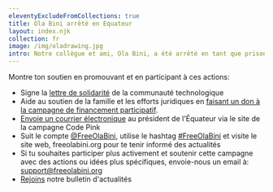 ```yaml
---
eleventyExcludeFromCollections: true
title: Ola Bini arrêté en Equateur
layout: index.njk
collection: fr
image: /img/oladrawing.jpg
intro: Notre collègue et ami, Ola Bini, a été arrêté en tant que prisonnier politique par le gouvernement équatorien et a besoin de votre aide.
---
```


Montre ton soutien en promouvant et en participant à ces actions:

- Signe la [lettre de solidarité] de la communauté technologique
- Aide au soutien de la famille et les efforts juridiques en [faisant un don à la campagne de financement participatif][donate].
- [Envoie un courrier électronique] au président de l'Équateur via le site de la campagne Code Pink
- Suit le compte [@FreeOlaBini], utilise le hashtag [#FreeOlaBini] et visite le site web, freeolabini.org  pour te tenir informé des actualités
- Si tu souhaites participer plus activement et soutenir cette campagne avec des actions ou idées plus spécifiques, envoie-nous un email à: [support@freeolabini.org]
- [Rejoins] notre bulletin d'actualités

[lettre de solidarité]: /fr/statement/
[donate]: https://www.gofundme.com/freeolabini
[Envoie un courrier électronique]: https://www.codepink.org/free-ola-bini
[@FreeOlaBini]: http://twitter.com/FreeOlaBini
[#FreeOlaBini]: https://twitter.com/intent/tweet?url=https://freeolabini.org&text=Digital+rights+defender+Ola+Bini+has+been+imprisoned+in+Ecuador.+Please+follow+@FreeOlaBini&hashtags=FreeOlaBini
[support@freeolabini.org]: mailto:support@freeolabini.org
[Rejoins]: /fr/subscribe/
